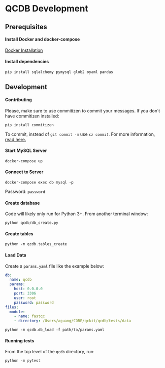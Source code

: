 # QCDB Development

## Prerequisites

#### Install Docker and docker-compose

[Docker Installation](https://docs.docker.com/docker-for-mac/install/)

#### Install dependencies
```
pip install sqlalchemy pymysql glob2 oyaml pandas
```

## Development

#### Contributing

Please, make sure to use commitizen to commit your messages.
If you don't have commitizen installed:
```
pip install commitizen
```
To commit, instead of `git commit -m` use `cz commit`.
For more information, [read here.](https://compbiocore.github.io/cbc-documentation-templates/semantic_release/)


#### Start MySQL Server
```
docker-compose up
```

#### Connect to Server
```
docker-compose exec db mysql -p
```
Password: `password`

#### Create database
Code will likely only run for Python 3+. From another terminal window:
```
python qcdb/db_create.py
```

#### Create tables
```
python -m qcdb.tables_create
```

#### Load Data
Create a `params.yaml` file like the example below:
```yaml
db:
  name: qcdb
  params:
    host: 0.0.0.0
    port: 3306
    user: root
    password: password
files:
  module:
    - name: fastqc
    - directory: /Users/aguang/CORE/qckit/qcdb/tests/data
```

```
python -m qcdb.db_load -f path/to/params.yaml
```

#### Running tests

From the top level of the `qcdb` directory, run:
```
python -m pytest
```

